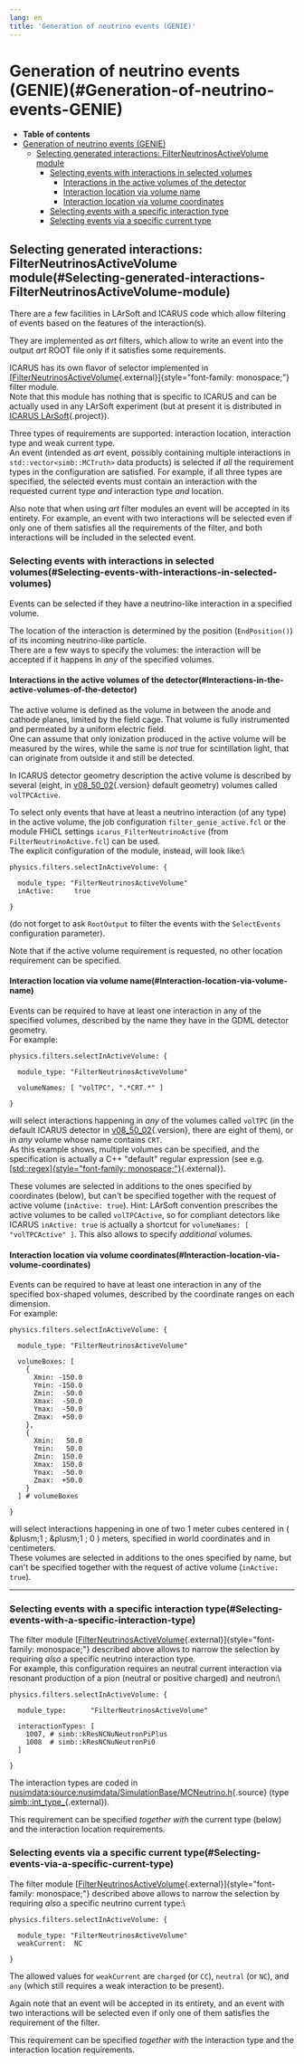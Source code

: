 ```yaml
---
lang: en
title: 'Generation of neutrino events (GENIE)'
---
```




Generation of neutrino events (GENIE)(#Generation-of-neutrino-events-GENIE)
============================================================================================

-   **Table of contents**
-   [Generation of neutrino events
    (GENIE)](#Generation-of-neutrino-events-GENIE)
    -   [Selecting generated interactions: FilterNeutrinosActiveVolume
        module](#Selecting-generated-interactions-FilterNeutrinosActiveVolume-module)
        -   [Selecting events with interactions in selected
            volumes](#Selecting-events-with-interactions-in-selected-volumes)
            -   [Interactions in the active volumes of the
                detector](#Interactions-in-the-active-volumes-of-the-detector)
            -   [Interaction location via volume
                name](#Interaction-location-via-volume-name)
            -   [Interaction location via volume
                coordinates](#Interaction-location-via-volume-coordinates)
        -   [Selecting events with a specific interaction
            type](#Selecting-events-with-a-specific-interaction-type)
        -   [Selecting events via a specific current
            type](#Selecting-events-via-a-specific-current-type)



Selecting generated interactions: FilterNeutrinosActiveVolume module(#Selecting-generated-interactions-FilterNeutrinosActiveVolume-module)
-----------------------------------------------------------------------------------------------------------------------------------------------------------

There are a few facilities in LArSoft and ICARUS code which allow
filtering of events based on the features of the interaction(s).

They are implemented as *art* filters, which allow to write an event
into the output *art* ROOT file only if it satisfies some requirements.

ICARUS has its own flavor of selector implemented in
[[FilterNeutrinosActiveVolume](https://icarus-exp.fnal.gov/at_work/software/doc/icaruscode/latest/classFilterNeutrinosActiveVolume.html){.external}]{style="font-family: monospace;"}
filter module.\
Note that this module has nothing that is specific to ICARUS and can be
actually used in any LArSoft experiment (but at present it is
distributed in [ICARUS
LArSoft](/redmine/projects/icaruscode){.project}).

Three types of requirements are supported: interaction location,
interaction type and weak current type.\
An event (intended as *art* event, possibly containing multiple
interactions in `std::vector<simb::MCTruth>` data products) is selected
if *all* the requirement types in the configuration are satisfied. For
example, if all three types are specified, the selected events must
contain an interaction with the requested current type *and* interaction
type *and* location.

Also note that when using *art* filter modules an event will be accepted
in its entirety. For example, an event with two interactions will be
selected even if only one of them satisfies all the requirements of the
filter, and both interactions will be included in the selected event.



### Selecting events with interactions in selected volumes(#Selecting-events-with-interactions-in-selected-volumes)

Events can be selected if they have a neutrino-like interaction in a
specified volume.

The location of the interaction is determined by the position
(`EndPosition()`) of its incoming neutrino-like particle.\
There are a few ways to specify the volumes: the interaction will be
accepted if it happens in *any* of the specified volumes.



#### Interactions in the active volumes of the detector(#Interactions-in-the-active-volumes-of-the-detector)

The active volume is defined as the volume in between the anode and
cathode planes, limited by the field cage. That volume is fully
instrumented and permeated by a uniform electric field.\
One can assume that only ionization produced in the active volume will
be measured by the wires, while the same is *not* true for scintillation
light, that can originate from outside it and still be detected.

In ICARUS detector geometry description the active volume is described
by several (eight, in [v08\_50\_02](/redmine/versions/2119){.version}
default geometry) volumes called `volTPCActive`.

To select only events that have at least a neutrino interaction (of any
type) in the active volume, the job configuration
`filter_genie_active.fcl` or the module FHiCL settings
`icarus_FilterNeutrinoActive` (from `FilterNeutrinoActive.fcl`) can be
used.\
The explicit configuration of the module, instead, will look like:\

    physics.filters.selectInActiveVolume: {

      module_type: "FilterNeutrinosActiveVolume" 
      inActive:     true

    }

(do not forget to ask `RootOutput` to filter the events with the
`SelectEvents` configuration parameter).

Note that if the active volume requirement is requested, no other
location requirement can be specified.



#### Interaction location via volume name(#Interaction-location-via-volume-name)

Events can be required to have at least one interaction in any of the
specified volumes, described by the name they have in the GDML detector
geometry.\
For example:

    physics.filters.selectInActiveVolume: {

      module_type: "FilterNeutrinosActiveVolume" 

      volumeNames: [ "volTPC", ".*CRT.*" ]

    }

will select interactions happening in *any* of the volumes called
`volTPC` (in the default ICARUS detector in
[v08\_50\_02](/redmine/versions/2119){.version}, there are eight of
them), or in *any* volume whose name contains `CRT`.\
As this example shows, multiple volumes can be specified, and the
specification is actually a C++ \"default\" regular expression (see e.g.
[[std::regex]{style="font-family: monospace;"}](https://en.cppreference.com/w/cpp/regex){.external}).

These volumes are selected in additions to the ones specified by
coordinates (below), but can\'t be specified together with the request
of active volume (`inActive: true`). Hint: LArSoft convention prescribes
the active volumes to be called `volTPCActive`, so for compliant
detectors like ICARUS `inActive: true` is actually a shortcut for
`volumeNames: [ "volTPCActive" ]`. This also allows to specify
*additional* volumes.



#### Interaction location via volume coordinates(#Interaction-location-via-volume-coordinates)

Events can be required to have at least one interaction in any of the
specified box-shaped volumes, described by the coordinate ranges on each
dimension.\
For example:

    physics.filters.selectInActiveVolume: {

      module_type: "FilterNeutrinosActiveVolume" 

      volumeBoxes: [
        {
          Xmin: -150.0
          Ymin: -150.0
          Zmin:  -50.0
          Xmax:  -50.0
          Ymax:  -50.0
          Zmax:  +50.0
        },
        {
          Xmin:   50.0
          Ymin:   50.0
          Zmin:  150.0
          Xmax:  150.0
          Ymax:  -50.0
          Zmax:  +50.0
        }
      ] # volumeBoxes

    }

will select interactions happening in one of two 1 meter cubes centered
in ( &plusm;1 ; &plusm;1 ; 0 ) meters, specified in world coordinates
and in centimeters.\
These volumes are selected in additions to the ones specified by name,
but can\'t be specified together with the request of active volume
(`inActive: true`).

------------------------------------------------------------------------



### Selecting events with a specific interaction type(#Selecting-events-with-a-specific-interaction-type)

The filter module
[[FilterNeutrinosActiveVolume](https://icarus-exp.fnal.gov/at_work/software/doc/icaruscode/latest/classFilterNeutrinosActiveVolume.html){.external}]{style="font-family: monospace;"}
described above allows to narrow the selection by requiring *also* a
specific neutrino interaction type.\
For example, this configuration requires an neutral current interaction
via resonant production of a pion (neutral or positive charged) and
neutron:\

    physics.filters.selectInActiveVolume: {

      module_type:      "FilterNeutrinosActiveVolume" 

      interactionTypes: [
        1007, # simb::kResNCNuNeutronPiPlus
        1008  # simb::kResNCNuNeutronPi0
      ]

    }

The interaction types are coded in
[nusimdata:source:nusimdata/SimulationBase/MCNeutrino.h](/redmine/projects/nusimdata/repository/entry/nusimdata/SimulationBase/MCNeutrino.h){.source}
(type
[simb::int\_type\_](https://nusoft.fnal.gov/larsoft/doxsvn/html/namespacesimb.html#a2cce734d1b71408bbc7d98d148ac4360){.external}).

This requirement can be specified *together with* the current type
(below) and the interaction location requirements.



### Selecting events via a specific current type(#Selecting-events-via-a-specific-current-type)

The filter module
[[FilterNeutrinosActiveVolume](https://icarus-exp.fnal.gov/at_work/software/doc/icaruscode/latest/classFilterNeutrinosActiveVolume.html){.external}]{style="font-family: monospace;"}
described above allows to narrow the selection by requiring *also* a
specific neutrino current type:\

    physics.filters.selectInActiveVolume: {

      module_type: "FilterNeutrinosActiveVolume" 
      weakCurrent:  NC

    }

The allowed values for `weakCurrent` are `charged` (or `CC`), `neutral`
(or `NC`), and `any` (which still requires a weak interaction to be
present).

Again note that an event will be accepted in its entirety, and an event
with two interactions will be selected even if only one of them
satisfies the requirement of the filter.

This requirement can be specified *together with* the interaction type
and the interaction location requirements.
